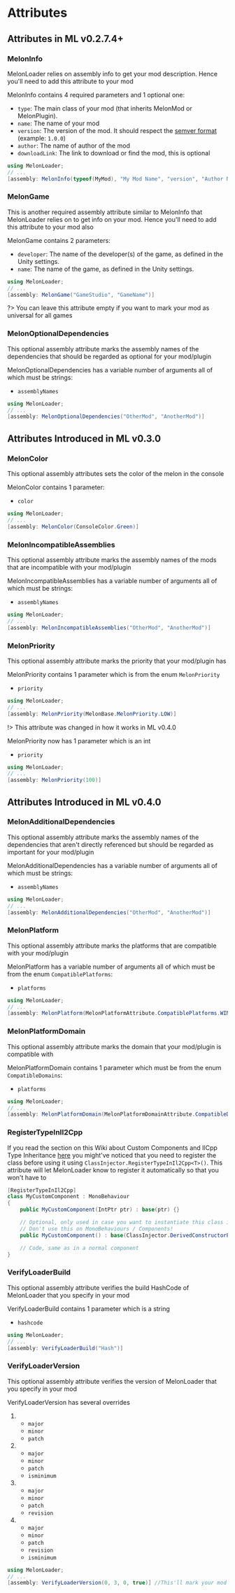 # Attributes


## Attributes in ML v0.2.7.4+
### MelonInfo
MelonLoader relies on assembly info to get your mod description. Hence you'll need to add this attribute to your mod

MelonInfo contains 4 required parameters and 1 optional one:
- `type`: The main class of your mod (that inherits MelonMod or MelonPlugin).
- `name`: The name of your mod
- `version`: The version of the mod. It should respect the [semver format](https://semver.org/) (example: `1.0.0`)
- `author`: The name of author of the mod
- `downloadLink`: The link to download or find the mod, this is optional

```cs
using MelonLoader;
// ...
[assembly: MelonInfo(typeof(MyMod), "My Mod Name", "version", "Author Name")]
```



### MelonGame
This is another required assembly attribute similar to MelonInfo that MelonLoader relies on to get info on your mod. Hence you'll need to add this attribute to your mod also

MelonGame contains 2 parameters:
- `developer`: The name of the developer(s) of the game, as defined in the Unity settings.
- `name`: The name of the game, as defined in the Unity settings.

```cs
using MelonLoader;
// ...
[assembly: MelonGame("GameStudio", "GameName")]
```

?> You can leave this attribute empty if you want to mark your mod as universal for all games 

### MelonOptionalDependencies
This optional assembly attribute marks the assembly names of the dependencies that should be regarded as optional for your mod/plugin

MelonOptionalDependencies has a variable number of arguments all of which must be strings:
- `assemblyNames`

```cs
using MelonLoader;
// ...
[assembly: MelonOptionalDependencies("OtherMod", "AnotherMod")]
```

## Attributes Introduced in ML v0.3.0

### MelonColor
This optional assembly attributes sets the color of the melon in the console

MelonColor contains 1 parameter:
- `color`

```cs
using MelonLoader;
// ...
[assembly: MelonColor(ConsoleColor.Green)]
```

### MelonIncompatibleAssemblies
This optional assembly attribute marks the assembly names of the mods that are incompatible with your mod/plugin

MelonIncompatibleAssemblies has a variable number of arguments all of which must be strings:
- `assemblyNames`

```cs
using MelonLoader;
// ...
[assembly: MelonIncompatibleAssemblies("OtherMod", "AnotherMod")]
```

### MelonPriority
This optional assembly attribute marks the priority that your mod/plugin has

MelonPriority contains 1 parameter which is from the enum `MelonPriority`
- `priority`

```cs
using MelonLoader;
// ...
[assembly: MelonPriority(MelonBase.MelonPriority.LOW)]
```

!> This attribute was changed in how it works in ML v0.4.0

MelonPriority now has 1 parameter which is an int
- `priority`

```cs
using MelonLoader;
// ...
[assembly: MelonPriority(100)]
```

## Attributes Introduced in ML v0.4.0


### MelonAdditionalDependencies
This optional assembly attribute marks the assembly names of the dependencies that aren't directly referenced but should be regarded as important for your mod/plugin

MelonAdditionalDependencies has a variable number of arguments all of which must be strings:
- `assemblyNames`

```cs
using MelonLoader;
// ...
[assembly: MelonAdditionalDependencies("OtherMod", "AnotherMod")]
```



### MelonPlatform
This optional assembly attribute marks the platforms that are compatible with your mod/plugin

MelonPlatform has a variable number of arguments all of which must be from the enum `CompatiblePlatforms`:
- `platforms`

```cs
using MelonLoader;
// ...
[assembly: MelonPlatform(MelonPlatformAttribute.CompatiblePlatforms.WINDOWS_X64)]
```

### MelonPlatformDomain
This optional assembly attribute marks the domain that your mod/plugin is compatible with

MelonPlatformDomain contains 1 parameter which must be from the enum `CompatibleDomains`:
- `platforms`

```cs
using MelonLoader;
// ...
[assembly: MelonPlatformDomain(MelonPlatformDomainAttribute.CompatibleDomains.IL2CPP)]
```

### RegisterTypeInIl2Cpp
If you read the section on this Wiki about Custom Components and IlCpp Type Inheritance [here](modders/il2cppdifferences?id=custom-components-il2cpp-type-inheritance) you might've noticed that you need to register the class before using it using `ClassInjector.RegisterTypeInIl2Cpp<T>()`. This attribute will let MelonLoader know to register it automatically so that you won't have to


```cs
[RegisterTypeInIl2Cpp]
class MyCustomComponent : MonoBehaviour
{
    public MyCustomComponent(IntPtr ptr) : base(ptr) {}

    // Optional, only used in case you want to instantiate this class in the mono-side
    // Don't use this on MonoBehaviours / Components!
    public MyCustomComponent() : base(ClassInjector.DerivedConstructorPointer<MyCustomComponent>()) => ClassInjector.DerivedConstructorBody(this);

    // Code, same as in a normal component
}
```

### VerifyLoaderBuild
This optional assembly attribute verifies the build HashCode of MelonLoader that you specify in your mod

VerifyLoaderBuild contains 1 parameter which is a string
- `hashcode`

```cs
using MelonLoader;
// ...
[assembly: VerifyLoaderBuild("Hash")]
```

### VerifyLoaderVersion
This optional assembly attribute verifies the version of MelonLoader that you specify in your mod

VerifyLoaderVersion has several overrides
1) - `major`
   - `minor`
   - `patch`
2) - `major`
   - `minor`
   - `patch`
   - `isminimum` 
3) - `major`
   - `minor`
   - `patch`
   - `revision`
4) - `major`
   - `minor`
   - `patch`   
   - `revision`
   - `isminimum`    

```cs
using MelonLoader;
// ...
[assembly: VerifyLoaderVersion(0, 3, 0, true)] //This'll mark your mod as v0.3.0 being the minimum version for your mod
```







